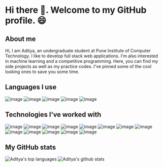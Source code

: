 # Hi there 👋. Welcome to my GitHub profile. 😄

## About me
Hi, I am Aditya, an undergraduate student at Pune Institute of Computer Technology. I like to develop full stack web applications. I'm also interested in machine learning and a competitive programming. Here, you can find my side projects as well as my practice codes. I've pinned some of the cool looking ones to save you some time.

## Languages I use

![image](https://img.shields.io/badge/C%2B%2B-00599C?style=for-the-badge&logo=c%2B%2B&logoColor=white) ![image](https://img.shields.io/badge/Java-ED8B00?style=for-the-badge&logo=java&logoColor=white) ![image](https://img.shields.io/badge/HTML5-E34F26?style=for-the-badge&logo=html5&logoColor=white) ![image](https://img.shields.io/badge/CSS3-1572B6?style=for-the-badge&logo=css3&logoColor=white) ![image](https://img.shields.io/badge/JavaScript-323330?style=for-the-badge&logo=javascript&logoColor=F7DF1E)

## Technologies I've worked with

![image](https://img.shields.io/badge/React-20232A?style=for-the-badge&logo=react&logoColor=61DAFB) ![image](https://img.shields.io/badge/Bootstrap-563D7C?style=for-the-badge&logo=bootstrap&logoColor=white) ![image](https://img.shields.io/badge/MySQL-00000F?style=for-the-badge&logo=mysql&logoColor=white) ![image](https://img.shields.io/badge/React_Router-CA4245?style=for-the-badge&logo=react-router&logoColor=white) ![image](https://img.shields.io/badge/Express.js-000000?style=for-the-badge&logo=express&logoColor=white) ![image](https://img.shields.io/badge/Material--UI-0081CB?style=for-the-badge&logo=material-ui&logoColor=white) ![image](https://img.shields.io/badge/Redux-593D88?style=for-the-badge&logo=redux&logoColor=white) ![image](https://img.shields.io/badge/GraphQl-E10098?style=for-the-badge&logo=graphql&logoColor=white) ![image](https://img.shields.io/badge/MongoDB-4EA94B?style=for-the-badge&logo=mongodb&logoColor=white) ![image](https://img.shields.io/badge/Git-F05032?style=for-the-badge&logo=git&logoColor=white) ![image](https://img.shields.io/badge/ChartJS-FF6384?style=for-the-badge&logo=chart-dot-js&logoColor=white) ![image](https://img.shields.io/badge/Heroku-430098?style=for-the-badge&logo=heroku&logoColor=white) ![image](https://img.shields.io/badge/Netlify-00C7B7?style=for-the-badge&logo=netlify&logoColor=white)

## My GitHub stats

![Aditya's top languages](https://github-readme-stats.vercel.app/api/top-langs/?username=adz-313&theme=midnight-purple&layout=compact) ![Aditya's github stats](https://github-readme-stats.vercel.app/api?username=adz-313&theme=midnight-purple&show_icons=true&hide=prs,issues&line_height=30) 





